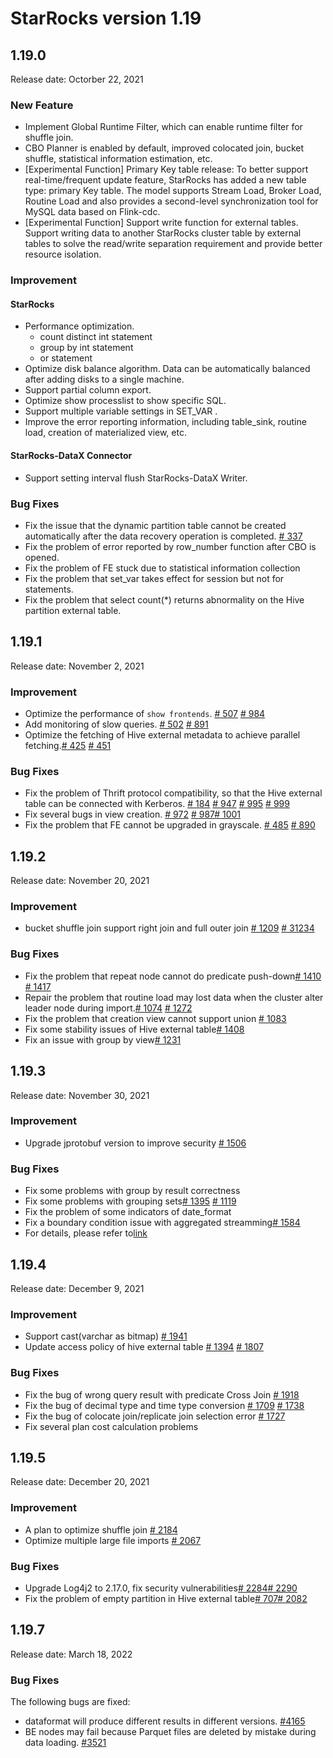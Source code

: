 # StarRocks version 1.19

## 1.19.0

Release date: Octorber 22, 2021

### New Feature

* Implement Global Runtime Filter, which can enable runtime filter for shuffle join.
* CBO Planner is enabled by default, improved colocated join, bucket shuffle, statistical information estimation, etc.
* [Experimental Function] Primary Key table release: To better support real-time/frequent update feature, StarRocks has added a new table type: primary Key table. The model supports Stream Load, Broker Load, Routine Load and also provides a second-level synchronization tool for MySQL data based on Flink-cdc.
* [Experimental Function] Support write function for external tables. Support writing data to another StarRocks cluster table by external tables to solve the read/write separation requirement and provide better resource isolation.

### Improvement

#### StarRocks

* Performance optimization.
  * count distinct int statement
  * group by int statement
  * or statement
* Optimize disk balance algorithm. Data can be automatically balanced after adding disks to a single machine.
* Support partial column export.
* Optimize show processlist to show specific SQL.
* Support multiple variable settings in SET_VAR .
* Improve the error reporting information, including table_sink, routine load, creation of materialized view, etc.

#### StarRocks-DataX Connector

* Support setting interval flush StarRocks-DataX Writer.

### Bug Fixes

* Fix the issue that the dynamic partition table cannot be created automatically after the data recovery operation is completed. [# 337](https://github.com/StarRocks/starrocks/issues/337)
* Fix the problem of error reported by row_number function after CBO is opened.
* Fix the problem of FE stuck due to statistical information collection
* Fix the problem that set_var takes effect for session but not for statements.
* Fix the problem that select count(*) returns abnormality on the Hive partition external table.

## 1.19.1

Release date: November 2, 2021

### Improvement

* Optimize the performance of `show frontends`. [# 507](https://github.com/StarRocks/starrocks/pull/507) [# 984](https://github.com/StarRocks/starrocks/pull/984)
* Add monitoring of slow queries. [# 502](https://github.com/StarRocks/starrocks/pull/502) [# 891](https://github.com/StarRocks/starrocks/pull/891)
* Optimize the fetching of Hive external metadata to achieve parallel fetching.[# 425](https://github.com/StarRocks/starrocks/pull/425) [# 451](https://github.com/StarRocks/starrocks/pull/451)

### Bug Fixes

* Fix the problem of Thrift protocol compatibility, so that the Hive external table can be connected with Kerberos. [# 184](https://github.com/StarRocks/starrocks/pull/184) [# 947](https://github.com/StarRocks/starrocks/pull/947) [# 995](https://github.com/StarRocks/starrocks/pull/995) [# 999](https://github.com/StarRocks/starrocks/pull/999)
* Fix several bugs in view creation. [# 972](https://github.com/StarRocks/starrocks/pull/972) [# 987](https://github.com/StarRocks/starrocks/pull/987)[# 1001](https://github.com/StarRocks/starrocks/pull/1001)
* Fix the problem that FE cannot be upgraded in grayscale. [# 485](https://github.com/StarRocks/starrocks/pull/485) [# 890](https://github.com/StarRocks/starrocks/pull/890)

## 1.19.2

Release date: November 20, 2021

### Improvement

* bucket shuffle join support right join and full outer join [# 1209](https://github.com/StarRocks/starrocks/pull/1209)  [# 31234](https://github.com/StarRocks/starrocks/pull/1234)

### Bug Fixes

* Fix the problem that repeat node cannot do predicate push-down[# 1410](https://github.com/StarRocks/starrocks/pull/1410) [# 1417](https://github.com/StarRocks/starrocks/pull/1417)
* Repair the problem that routine load may lost data when the cluster alter leader node during import.[# 1074](https://github.com/StarRocks/starrocks/pull/1074) [# 1272](https://github.com/StarRocks/starrocks/pull/1272)
* Fix the problem that creation view cannot support union [# 1083](https://github.com/StarRocks/starrocks/pull/1083)
* Fix some stability issues of Hive external table[# 1408](https://github.com/StarRocks/starrocks/pull/1408)
* Fix an issue with group by view[# 1231](https://github.com/StarRocks/starrocks/pull/1231)

## 1.19.3

Release date: November 30, 2021

### Improvement

* Upgrade jprotobuf version to improve security [# 1506](https://github.com/StarRocks/starrocks/issues/1506)

### Bug Fixes

* Fix some problems with group by result correctness
* Fix some problems with grouping sets[# 1395](https://github.com/StarRocks/starrocks/issues/1395) [# 1119](https://github.com/StarRocks/starrocks/pull/1119)
* Fix the problem of some indicators of date_format
* Fix a boundary condition issue with aggregated streamming[# 1584](https://github.com/StarRocks/starrocks/pull/1584)
* For details, please refer to[link](https://github.com/StarRocks/starrocks/compare/1.19.2...1.19.3)

## 1.19.4

Release date: December 9, 2021

### Improvement

* Support cast(varchar as bitmap) [# 1941](https://github.com/StarRocks/starrocks/pull/1941)
* Update access policy of hive external table [# 1394](https://github.com/StarRocks/starrocks/pull/1394) [# 1807](https://github.com/StarRocks/starrocks/pull/1807)

### Bug Fixes

* Fix the bug of wrong query result with predicate Cross Join [# 1918](https://github.com/StarRocks/starrocks/pull/1918)
* Fix the bug of decimal type and time type conversion [# 1709](https://github.com/StarRocks/starrocks/pull/1709) [# 1738](https://github.com/StarRocks/starrocks/pull/1738)
* Fix the bug of colocate join/replicate join selection error [# 1727](https://github.com/StarRocks/starrocks/pull/1727)
* Fix several plan cost calculation problems

## 1.19.5

Release date: December 20, 2021

### Improvement

* A plan to optimize shuffle join [# 2184](https://github.com/StarRocks/starrocks/pull/2184)
* Optimize multiple large file imports [# 2067](https://github.com/StarRocks/starrocks/pull/2067)

### Bug Fixes

* Upgrade Log4j2 to 2.17.0, fix security vulnerabilities[# 2284](https://github.com/StarRocks/starrocks/pull/2284)[# 2290](https://github.com/StarRocks/starrocks/pull/2290)
* Fix the problem of empty partition in Hive external table[# 707](https://github.com/StarRocks/starrocks/pull/707)[# 2082](https://github.com/StarRocks/starrocks/pull/2082)

## 1.19.7

Release date: March 18, 2022

### Bug Fixes

The following bugs are fixed:

* dataformat will produce different results in different versions. [#4165](https://github.com/StarRocks/starrocks/pull/4165)
* BE nodes may fail because Parquet files are deleted by mistake during data loading. [#3521](https://github.com/StarRocks/starrocks/pull/3521)
